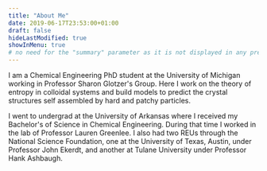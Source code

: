 ```yaml
---
title: "About Me"
date: 2019-06-17T23:53:00+01:00
draft: false
hideLastModified: true
showInMenu: true
# no need for the "summary" parameter as it is not displayed in any previews
---
```


I am a Chemical Engineering PhD student at the University of Michigan working in Professor Sharon Glotzer's Group. Here I work on the theory of entropy in colloidal systems and build models to predict the crystal structures self assembled by hard and patchy particles. 

I went to undergrad at the University of Arkansas where I received my Bachelor's of Science in Chemical Engineering. During that time I worked in the lab of Professor Lauren Greenlee. I also had two REUs through the National Science Foundation, one at the University of Texas, Austin, under Professor John Ekerdt, and another at Tulane University under Professor Hank Ashbaugh.  
